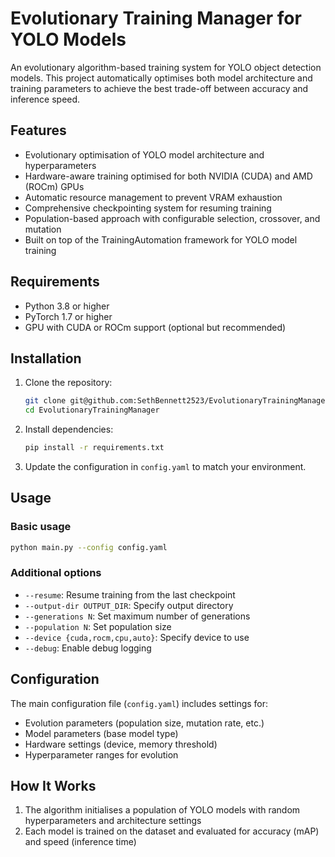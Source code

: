 # Evolutionary Training Manager for YOLO Models

An evolutionary algorithm-based training system for YOLO object detection models. This project automatically optimises both model architecture and training parameters to achieve the best trade-off between accuracy and inference speed.

## Features

- Evolutionary optimisation of YOLO model architecture and hyperparameters
- Hardware-aware training optimised for both NVIDIA (CUDA) and AMD (ROCm) GPUs
- Automatic resource management to prevent VRAM exhaustion
- Comprehensive checkpointing system for resuming training
- Population-based approach with configurable selection, crossover, and mutation
- Built on top of the TrainingAutomation framework for YOLO model training

## Requirements

- Python 3.8 or higher
- PyTorch 1.7 or higher
- GPU with CUDA or ROCm support (optional but recommended)

## Installation

1. Clone the repository:

   ```bash
   git clone git@github.com:SethBennett2523/EvolutionaryTrainingManager.git
   cd EvolutionaryTrainingManager
   ```

2. Install dependencies:

   ```bash
   pip install -r requirements.txt
   ```

3. Update the configuration in `config.yaml` to match your environment.

## Usage

### Basic usage

```bash
python main.py --config config.yaml
```

### Additional options

- `--resume`: Resume training from the last checkpoint
- `--output-dir OUTPUT_DIR`: Specify output directory
- `--generations N`: Set maximum number of generations
- `--population N`: Set population size
- `--device {cuda,rocm,cpu,auto}`: Specify device to use
- `--debug`: Enable debug logging

## Configuration

The main configuration file (`config.yaml`) includes settings for:

- Evolution parameters (population size, mutation rate, etc.)
- Model parameters (base model type)
- Hardware settings (device, memory threshold)
- Hyperparameter ranges for evolution

## How It Works

1. The algorithm initialises a population of YOLO models with random hyperparameters and architecture settings
2. Each model is trained on the dataset and evaluated for accuracy (mAP) and speed (inference time)
